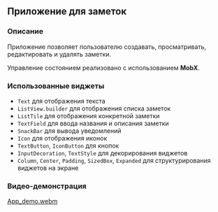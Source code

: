 ## Приложение для заметок

### Описание
Приложение позволяет пользователю создавать, просматривать, редактировать и удалять заметки.

Управление состоянием реализовано с использованием **MobX**.

### Использованные виджеты
- `Text` для отображения текста
- `ListView.builder` для отображения списка заметок
- `ListTile` для отображения конкретной заметки
- `TextField` для ввода названия и описания заметки
- `SnackBar` для вывода уведомлений
- `Icon` для отображения иконок
- `TextButton`, `IconButton` для кнопок
- `InputDecoration`, `TextStyle` для декорирования виджетов
- `Column`, `Center`, `Padding`, `SizedBox`, `Expanded` для структурирования виджетов на экране

### Видео-демонстрация
[App_demo.webm](https://github.com/user-attachments/assets/f699bc48-9b6d-4761-a035-00eb8be8f196)



